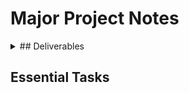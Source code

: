 # Major Project Notes

<details><summary>## Deliverables</summary>
* Design documents
* A game, per the prompt, in playable form (built to WebGL):
  - Opening screen
  - Gameplay
  - End / next scene
  - UI
* Presentation
* Team evaluation
* Repository
</details>

## Essential Tasks
